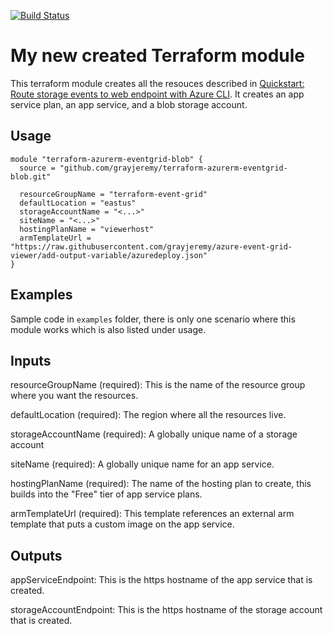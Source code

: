 
[![Build Status](https://dev.azure.com/grayjeremy/terraform-azurerm-eventgrid-blob/_apis/build/status/grayjeremy.eventgrid-blob?branchName=master)](https://dev.azure.com/grayjeremy/terraform-azurerm-eventgrid-blob/_build/latest?definitionId=20&branchName=master)

# My new created Terraform module

This terraform module creates all the resouces described in [Quickstart: Route storage events to web endpoint with Azure CLI](https://docs.microsoft.com/en-us/azure/storage/blobs/storage-blob-event-quickstart?toc=%2fazure%2fevent-grid%2ftoc.json).  It creates an app service plan, an app service, and a blob storage account.

## Usage

```
module "terraform-azurerm-eventgrid-blob" {
  source = "github.com/grayjeremy/terraform-azurerm-eventgrid-blob.git"

  resourceGroupName = "terraform-event-grid"
  defaultLocation = "eastus"
  storageAccountName = "<...>"
  siteName = "<...>"
  hostingPlanName = "viewerhost"
  armTemplateUrl = "https://raw.githubusercontent.com/grayjeremy/azure-event-grid-viewer/add-output-variable/azuredeploy.json"
}
```

## Examples

Sample code in `examples` folder, there is only one scenario where this module works which is also listed under usage. 

## Inputs

resourceGroupName (required): This is the name of the resource group where you want the resources. 

defaultLocation (required): The region where all the resources live. 

storageAccountName (required): A globally unique name of a storage account

siteName (required): A globally unique name for an app service.  

hostingPlanName (required): The name of the hosting plan to create, this builds into the "Free" tier of app service plans. 

armTemplateUrl (required): This template references an external arm template that puts a custom image on the app service. 

## Outputs

appServiceEndpoint: This is the https hostname of the app service that is created.

storageAccountEndpoint:  This is the https hostname of the storage account that is created. 
